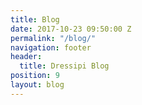 ```yaml
---
title: Blog
date: 2017-10-23 09:50:00 Z
permalink: "/blog/"
navigation: footer
header:
  title: Dressipi Blog
position: 9
layout: blog
---
```

